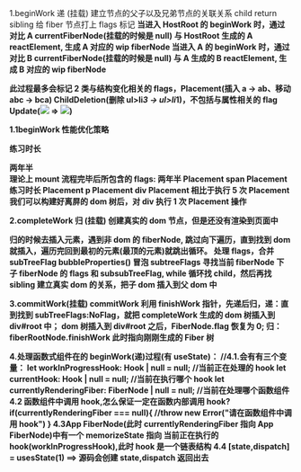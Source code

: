 1.beginWork 递 (挂载)
建立节点的父子以及兄弟节点的关联关系 child return sibling
给 fiber 节点打上 flags 标记
<HostRoot>
<A>
<B/>
</A>
<HostRoot>
当进入 HostRoot 的 beginWork 时，通过对比 A currentFiberNode(挂载的时候是 null) 与 HostRoot 生成的 A reactElement, 生成 A 对应的 wip fiberNode
当进入 A 的 beginWork 时，通过对比 B currentFiberNode(挂载的时候是 null) 与 A 生成的 B reactElement, 生成 B 对应的 wip fiberNode

此过程最多会标记 2 类与结构变化相关的 flags，Placement(插入 a -> ab、移动 abc -> bca) ChildDeletion(删除 ul>li*3 -> ul>li*1)，不包括与属性相关的 flag Update(<img src='1'/> => <img src='2'/>)

1.1beginWork 性能优化策略

<div>
    <p>练习时长</p>
    <span>两年半</span>
</div>
理论上 mount 流程完毕后所包含的 flags:
两年半 Placement
span Placement
练习时长 Placement
p Placement
div Placement
相比于执行 5 次 Placement 我们可以构建好离屏的 dom 树后，对 div 执行 1 次 Placement 操作

2.completeWork 归 (挂载)
创建真实的 dom 节点，但是还没有渲染到页面中

<!--
针对如下的 dom 结构
const A = () => {
    return (
        <div>
            <B />
            <B />
        </div>
    );
};
const B = () => {
    return <div>1</div>;
};
*/ -->

归的时候去插入元素，遇到非 dom 的 fiberNode, 跳过向下遍历，直到找到 dom 就插入，遍历完回到最初的元素(最顶的元素)就跳出循环。
处理 flags，合并 subTreeFlag
bubbleProperties() 冒泡 subtreeFlags
寻找当前 fiberNode 下 子 fiberNode 的 flags 和 subsubTreeFlag, while 循环找 child，然后再找 sibling
建立真实 dom 的关系，把子 dom 插入到父 dom 中

3.commitWork(挂载)
commitWork 利用 finishWork 指针，先递后归，递：直到找到 subTreeFlags:NoFlag，就把 completeWork 生成的 dom 树插入到 div#root 中；
dom 树插入到 div#root 之后，FiberNode.flag 恢复为 0; 归：fiberRootNode.finishWork 此时指向刚刚生成的 Fiber 树

4.处理函数式组件在的 beginWork(递)过程(有 useState)：
//4.1.会有有三个变量：
let workInProgressHook: Hook | null = null; //当前正在处理的 hook
let currentHook: Hook | null = null; //当前在执行哪个 hook
let currentlyRenderingFiber: FiberNode | null = null; //当前在处理哪个函数组件
4.2 函数组件中调用 hook,怎么保证一定在函数内部调用 hook?
if(currentlyRenderingFiber === null){
//throw new Error("请在函数组件中调用 hook")
}
4.3App FiberNode(此时 currentlyRenderingFiber 指向 App FiberNode)中有一个 memorizeState 指向 当前正在执行的 hook(workInProgressHook),此时 hook 是一个链表结构
4.4 [state,dispatch] = usesState(1) ==> 源码会创建 state,dispatch 返回出去
